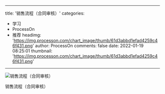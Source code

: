 
---
title: '销售流程（合同审核）'
categories: 
 - 学习
 - ProcessOn
 - 推荐
headimg: 'https://img.processon.com/chart_image/thumb/61d3abbd1efad4259c46f431.png'
author: ProcessOn
comments: false
date: 2022-01-19 08:25:01
thumbnail: 'https://img.processon.com/chart_image/thumb/61d3abbd1efad4259c46f431.png'
---

<div>   
<img class="thumb" alt="销售流程（合同审核）" src="https://img.processon.com/chart_image/thumb/61d3abbd1efad4259c46f431.png" referrerpolicy="no-referrer">
<p>销售流程（合同审核）</p>  
</div>
            